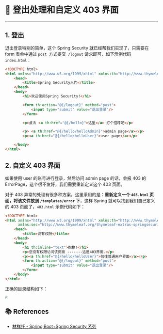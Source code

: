 # 🍎 登出处理和自定义 403 界面

---

## 1. 登出

退出登录特别的简单，这个 Spring Security 就已经帮我们实现了，只需要在 form 表单中通过 `post `方式提交` /logout` 请求即可，如下示例代码 `index.html`：

```html
<!DOCTYPE html>  
<html xmlns="http://www.w3.org/1999/xhtml" xmlns:th="http://www.thymeleaf.org" xmlns:sec="http://www.thymeleaf.org/thymeleaf-extras-springsecurity3">  
    <head>
        <title>Spring Security入门</title>
    </head>
    <body>
        <h1>欢迎使用Spring Security!</h1>

        <form th:action="@{/logout}" method="post">
            <input type="submit" value="退出登录"/>
        </form>

        <p>点击 <a th:href="@{/hello}">这里</a> 打个招呼吧</p>

        <p> <a th:href="@{/hello/helloAdmin}">admin page</a></p>
        <p><a th:href="@{/hello/helloUser}">user page</a></p>

    </body>
</html>
```

## 2. 自定义 403 界面

如果使用 user 的账号进行登录，然后访问 admin page 的话，会报 403 的 ErrorPage，这个很不友好，我们需要重新定义这个 403 页面。

对于 403 异常的处理有很多种方案，这里采用的是：**重新定义一个 `403.html` 页面，将该文件放到 `/templates/error` 下**，这样 Spring 就可以找到我们自己定义的 403 页面了，`403.html` 示例代码如下：

```html
<!DOCTYPE html>
<html xmlns="http://www.w3.org/1999/xhtml" xmlns:th="http://www.thymeleaf.org"
      xmlns:sec="http://www.thymeleaf.org/thymeleaf-extras-springsecurity3">
    <head>
        <title>没有权限</title>
    </head>
    <body>
        <h1 th:inline="text">抱歉!</h1>
        <p>您没有权限访问该页面 -------这是403界面.</p>
        <p><a th:href="@{/hello/helloUser}">前往普通用户界面</a></p>
        <form th:action="@{/logout}" method="post">
            <input type="submit" value="退出登录"/>
        </form>
    </body>
</html>
```

 正确的目录结构如下：

<img src="https://cs-wiki.oss-cn-shanghai.aliyuncs.com/img/20200809221202.png" style="zoom: 50%;" />

## 📚 References

- [林祥纤 - Spring Boot+Spring Security 系列](https://www.iteye.com/blog/412887952-qq-com-2441544)